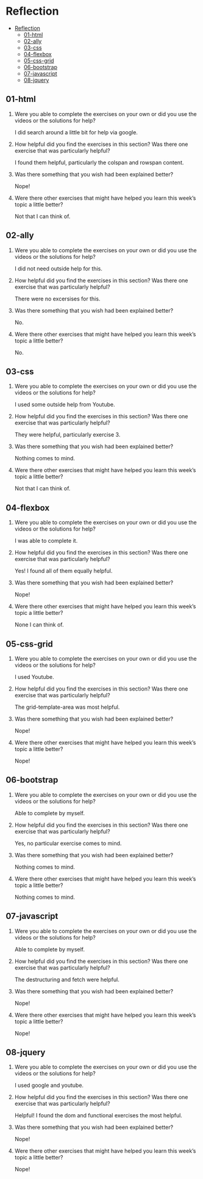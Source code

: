 # Reflection

- [Reflection](#reflection)
  - [01-html](#01-html)
  - [02-ally](#02-ally)
  - [03-css](#03-css)
  - [04-flexbox](#04-flexbox)
  - [05-css-grid](#05-css-grid)
  - [06-bootstrap](#06-bootstrap)
  - [07-javascript](#07-javascript)
  - [08-jquery](#08-jquery)

## 01-html

1. Were you able to complete the exercises on your own or did you use the videos or the solutions for help?

   I did search around a little bit for help via google.

2. How helpful did you find the exercises in this section? Was there one exercise that was particularly helpful?

   I found them helpful, particularly the colspan and rowspan content.


3. Was there something that you wish had been explained better?

   Nope!

4. Were there other exercises that might have helped you learn this week’s topic a little better?

   Not that I can think of. 

## 02-ally

1. Were you able to complete the exercises on your own or did you use the videos or the solutions for help?

   I did not need outside help for this.

2. How helpful did you find the exercises in this section? Was there one exercise that was particularly helpful?

    There were no excersises for this. 

3. Was there something that you wish had been explained better?

   No.

4. Were there other exercises that might have helped you learn this week’s topic a little better?

   No.

## 03-css

1. Were you able to complete the exercises on your own or did you use the videos or the solutions for help?

   I used some outside help from Youtube. 

2. How helpful did you find the exercises in this section? Was there one exercise that was particularly helpful?

   They were helpful, particularly exercise 3. 

3. Was there something that you wish had been explained better?

   Nothing comes to mind.

4. Were there other exercises that might have helped you learn this week’s topic a little better?

   Not that I can think of.

## 04-flexbox

1. Were you able to complete the exercises on your own or did you use the videos or the solutions for help?

   I was able to complete it.

2. How helpful did you find the exercises in this section? Was there one exercise that was particularly helpful?

   Yes! I found all of them equally helpful.
   

3. Was there something that you wish had been explained better?

   Nope! 

4. Were there other exercises that might have helped you learn this week’s topic a little better?

   None I can think of.

## 05-css-grid

1. Were you able to complete the exercises on your own or did you use the videos or the solutions for help?

   I used Youtube. 
   
2. How helpful did you find the exercises in this section? Was there one exercise that was particularly helpful?

   The grid-template-area was most helpful.

3. Was there something that you wish had been explained better?

   Nope!

4. Were there other exercises that might have helped you learn this week’s topic a little better?

   Nope!

## 06-bootstrap

1. Were you able to complete the exercises on your own or did you use the videos or the solutions for help?

   Able to complete by myself. 

2. How helpful did you find the exercises in this section? Was there one exercise that was particularly helpful?

   Yes, no particular exercise comes to mind. 

3. Was there something that you wish had been explained better?

   Nothing comes to mind.

4. Were there other exercises that might have helped you learn this week’s topic a little better?

   Nothing comes to mind. 

## 07-javascript

1. Were you able to complete the exercises on your own or did you use the videos or the solutions for help?

   Able to complete by myself.

2. How helpful did you find the exercises in this section? Was there one exercise that was particularly helpful?

   The destructuring and fetch were helpful.

3. Was there something that you wish had been explained better?

   Nope!

4. Were there other exercises that might have helped you learn this week’s topic a little better?

   Nope!

## 08-jquery

1. Were you able to complete the exercises on your own or did you use the videos or the solutions for help?

   I used google and youtube. 

2. How helpful did you find the exercises in this section? Was there one exercise that was particularly helpful?

   Helpful! I found the dom and functional exercises the most helpful.

3. Was there something that you wish had been explained better?

   Nope!

4. Were there other exercises that might have helped you learn this week’s topic a little better?

   Nope! 